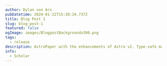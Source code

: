```yaml
---
author: Dylan von Arx
pubDatetime: 2024-01-22T15:30:34.737Z
title: Blog Post 1
slug: blog-post-1
featured: false
ogImage: images/BlogpostBackgroundx300.png
tags:
  - release
description: AstroPaper with the enhancements of Astro v2. Type-safe markdown contents, bug fixes and better dev experience etc.
info:
  - Scholar
---
```

